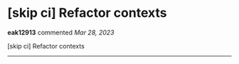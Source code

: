 # [skip ci] Refactor contexts

**eak12913** commented *Mar 28, 2023*

[skip ci] Refactor contexts
<br />
***


